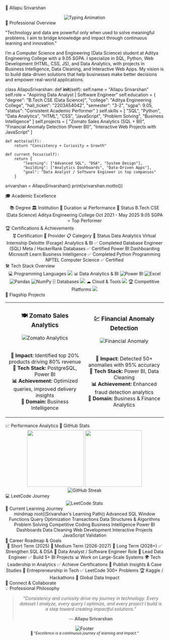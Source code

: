 🧠 Allapu Srivarshan
<div align="center"> <img src="https://readme-typing-svg.herokuapp.com?font=Fira+Code&size=22&duration=3000&pause=1000&color=00D4FF&center=true&vCenter=true&width=600&lines=Aspiring+Data+Analyst+%F0%9F%93%88;Software+Engineer+in+Making+%F0%9F%92%BB;SQL+%26+Python+Explorer+%F0%9F%92%BE;Business+Intelligence+Learner+%F0%9F%93%8A;Academic+Excellence+%E2%AD%90+9.05+SGPA" alt="Typing Animation" /> </div>
🎯 Professional Overview

"Technology and data are powerful only when used to solve meaningful problems. I aim to bridge knowledge and impact through continuous learning and innovation."

I’m a Computer Science and Engineering (Data Science) student at Aditya Engineering College with a 9.05 SGPA.
I specialize in SQL, Python, Web Development (HTML, CSS, JS), and Data Analytics, with projects in Business Intelligence, Data Cleaning, and Interactive Web Apps.
My vision is to build data-driven solutions that help businesses make better decisions and empower real-world applications.

class AllapuSrivarshan:
    def __init__(self):
        self.name = "Allapu Srivarshan"
        self.role = "Aspiring Data Analyst | Software Engineer"
        self.education = {
            "degree": "B.Tech CSE (Data Science)",
            "college": "Aditya Engineering College",
            "hall_ticket": "2203A54042",
            "semester": "3-2",
            "sgpa": 9.05,
            "status": "Consistent Academic Performer"
        }
        self.skills = [
            "SQL", "Python", "Data Analytics",
            "HTML", "CSS", "JavaScript",
            "Problem Solving", "Business Intelligence"
        ]
        self.projects = [
            "Zomato Sales Analytics (SQL + BI)",
            "Financial Anomaly Detection (Power BI)",
            "Interactive Web Projects with JavaScript"
        ]
    
    def motto(self):
        return "Consistency + Curiosity = Growth"
    
    def current_focus(self):
        return {
            "learning": ["Advanced SQL", "DSA", "System Design"],
            "building": ["Analytics Dashboards", "Data-Driven Apps"],
            "goal": "Data Analyst / Software Engineer in top companies"
        }

srivarshan = AllapuSrivarshan()
print(srivarshan.motto())

🎓 Academic Excellence
<div align="center">
📚 Degree	🏛 Institution	📅 Duration	📊 Performance	🎯 Status
B.Tech CSE (Data Science)	Aditya Engineering College	Oct 2021 - May 2025	9.05 SGPA ⭐	Top Performer
</div>
🏆 Certifications & Achievements
<div align="center">
🎖 Certification	🏢 Provider	📋 Category	🔗 Status
Data Analytics Virtual Internship	Deloitte (Forage)	Analytics & BI	✅ Completed
Database Engineer (SQL)	Meta / HackerRank	Databases	✅ Certified
Power BI Dashboarding	Microsoft Learn	Business Intelligence	✅ Completed
Python Programming	NPTEL	Computer Science	✅ Certified
</div>
🛠 Tech Stack Overview
<div align="center">
💻 Programming Languages
<img src="https://skillicons.dev/icons?i=python,html,css,javascript" />
📊 Data Analytics & BI
<img src="https://img.shields.io/badge/Power%20BI-F2C811?style=for-the-badge&logo=powerbi&logoColor=black" alt="Power BI"/> <img src="https://img.shields.io/badge/Excel-217346?style=for-the-badge&logo=microsoftexcel&logoColor=white" alt="Excel"/> <img src="https://img.shields.io/badge/Pandas-150458?style=for-the-badge&logo=pandas&logoColor=white" alt="Pandas"/> <img src="https://img.shields.io/badge/NumPy-013243?style=for-the-badge&logo=numpy&logoColor=white" alt="NumPy"/>
🗄 Databases
<img src="https://skillicons.dev/icons?i=mysql,postgresql" />
☁ Cloud & Tools
<img src="https://skillicons.dev/icons?i=git,github,azure" />
🏆 Competitive Platforms
<img src="https://skillicons.dev/icons?i=leetcode" /> </div>
🌟 Flagship Projects
<div align="center"> <table> <tr> <td width="50%"> <h3 align="center">🍽 Zomato Sales Analytics</h3> <div align="center"> <img src="https://github-readme-stats.vercel.app/api/pin/?username=2203A54042&repo=zomato-sales-analytics&theme=tokyonight" alt="Zomato Analytics"/> <br><br> <p> <b>🎯 Impact:</b> Identified top 20% products driving 80% revenue<br> <b>🔧 Tech Stack:</b> PostgreSQL, Power BI<br> <b>📊 Achievement:</b> Optimized queries, improved delivery insights<br> <b>🌱 Domain:</b> Business Intelligence </p> </div> </td> <td width="50%"> <h3 align="center">💹 Financial Anomaly Detection</h3> <div align="center"> <img src="https://github-readme-stats.vercel.app/api/pin/?username=2203A54042&repo=financial-anomaly-detection&theme=tokyonight" alt="Financial Anomaly"/> <br><br> <p> <b>🎯 Impact:</b> Detected 50+ anomalies with 95% accuracy<br> <b>🔧 Tech Stack:</b> Power BI, Data Cleaning<br> <b>📊 Achievement:</b> Enhanced fraud detection analytics<br> <b>🌱 Domain:</b> Business & Finance Analytics </p> </div> </td> </tr> </table> </div>
📈 Performance Analytics
🏅 GitHub Stats
<div align="center"> <img height="180em" src="https://github-readme-stats.vercel.app/api?username=2203A54042&show_icons=true&theme=tokyonight&include_all_commits=true&count_private=true&hide_border=true"/> <img height="180em" src="https://github-readme-stats.vercel.app/api/top-langs/?username=2203A54042&layout=compact&langs_count=8&theme=tokyonight&hide_border=true"/> </div> <div align="center"> <img src="https://github-readme-streak-stats.herokuapp.com/?user=2203A54042&theme=tokyonight&hide_border=true" alt="GitHub Streak"/> </div>
💻 LeetCode Journey
<div align="center"> <img src="https://leetcard.jacoblin.cool/AllapuSrivarshan?theme=dark&font=Fira%20Code&ext=heatmap" alt="LeetCode Stats"/> </div>
🚀 Current Learning Journey
<div align="center">
mindmap
  root((Srivarshan's Learning Path))
    Advanced SQL
      Window Functions
      Query Optimization
      Transactions
    Data Structures & Algorithms
      Problem Solving
      Competitive Coding
    Business Intelligence
      Power BI Dashboards
      Data Cleaning
    Web Development
      Interactive Projects
      JavaScript Validation

</div>
🎯 Career Roadmap & Goals
<div align="center">
🎯 Short Term (2025)	🚀 Medium Term (2026-2027)	🌟 Long Term (2028+)
✅ Strengthen SQL & DSA	🎯 Data Analyst / Software Engineer Role	🚀 Lead Data Engineer
✅ Build 5+ BI Projects	📊 Work on Large-Scale Systems	🌍 Tech Leadership in Analytics
✅ Achieve Certifications	📝 Publish Insights & Case Studies	🏢 Entrepreneurship in Tech
✅ LeetCode 300+ Problems	🏆 Kaggle / Hackathons	🌱 Global Data Impact
</div>
📧 Connect & Collaborate
<div align="center">








</div>
💡 Professional Philosophy
<div align="center"> <blockquote> <p><em>"Consistency and curiosity drive my journey in technology. Every dataset I analyze, every query I optimize, and every project I build is a step toward creating impactful solutions."</em></p> <footer>— <strong>Allapu Srivarshan</strong></footer> </blockquote> </div>
<div align="center"> <img src="https://capsule-render.vercel.app/api?type=waving&color=gradient&height=100&section=footer&text=Learning%20%7C%20Building%20%7C%20Growing&fontSize=16&fontAlignY=65&desc=Thanks%20for%20visiting%20my%20profile!&descAlignY=51&descAlign=center" alt="Footer"/> </div> <div align="center"> <sub>🚀 <i>"Excellence is a continuous journey of learning and impact."</i></sub> </div>
